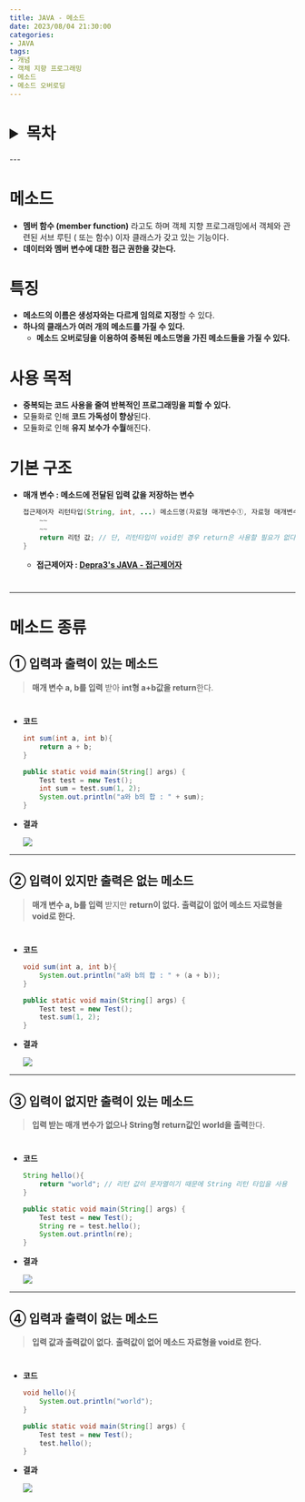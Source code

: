 ```yaml
---
title: JAVA - 메소드
date: 2023/08/04 21:30:00
categories:
- JAVA
tags:
- 개념
- 객체 지향 프로그래밍
- 메소드
- 메소드 오버로딩
---
```

<h1>
<details>
<summary>목차</summary>
<div markdown="1">

- [메소드](#메소드)
    - [특징](#특징)
    - [사용 목적](#사용-목적)
    - [기본 구조](#기본-구조)
- [메소드 종류](#메소드-종류)
    - [① 입력과 출력이 있는 메소드](#①-입력과-출력이-있는-메소드)
    - [② 입력이 있지만 출력은 없는 메소드](#②-입력이-있지만-출력은-없는-메소드)
    - [③ 입력이 없지만 출력이 있는 메소드](#③-입력이-없지만-출력이-있는-메소드)
    - [④ 입력과 출력이 없는 메소드](#④-입력과-출력이-없는-메소드)
</div>
</details>
</h1>
---

# 메소드

- **멤버 함수 (member function)** 라고도 하며 객체 지향 프로그래밍에서 객체와 관련된 서브 루틴 ( 또는 함수) 이자 클래스가 갖고 있는 기능이다.
- **데이터와 멤버 변수에 대한 접근 권한을 갖는다.**

# 특징

- **메소드의 이름은 생성자와는 다르게 임의로 지정**할 수 있다.
- **하나의 클래스가 여러 개의 메소드를 가질 수 있다.**
    - **메소드 오버로딩을 이용하여 중복된 메소드명을 가진 메소드들을 가질 수 있다.**

# 사용 목적

- **중복되는 코드 사용을 줄여 반복적인 프로그래밍을 피할 수 있다.**
- 모듈화로 인해 **코드 가독성이 향상**된다.
- 모듈화로 인해 **유지 보수가 수월**해진다.

# 기본 구조

- **매개 변수 : 메소드에 전달된 입력 값을 저장하는 변수**
    ```java
    접근제어자 리턴타입(String, int, ...) 메소드명(자료형 매개변수①, 자료형 매개변수②, ...){
    	~~
    	~~
    	return 리턴 값; // 단, 리턴타입이 void인 경우 return은 사용할 필요가 없다.
    }
    ```
    
    - **접근제어자 : [Depra3's JAVA - 접근제어자](https://depra3.github.io/2023/08/07/2023/08/JAVA-%EC%A0%91%EA%B7%BC%EC%A0%9C%EC%96%B4%EC%9E%90/)**
#
---

# 메소드 종류

## ① 입력과 출력이 있는 메소드

> **매개 변수 a, b를 입력** 받아 **int형  a+b값을 return**한다.
>
#
- **코드**
    
    ```java
    int sum(int a, int b){
    	return a + b;
    }
    
    public static void main(String[] args) {
    	Test test = new Test();
    	int sum = test.sum(1, 2);
    	System.out.println("a와 b의 합 : " + sum);
    }
    ```
    
- **결과**
    
    ![](/Images/2023/08/JAVA-메소드/Untitled.png)
    

---

## ② 입력이 있지만 출력은 없는 메소드

> **매개 변수 a, b를 입력** 받지만 **return이 없다.**
 **출력값이 없어 메소드 자료형을 void로 한다.**
>
#
- **코드**
    
    ```java
    void sum(int a, int b){
    	System.out.println("a와 b의 합 : " + (a + b));
    }
    
    public static void main(String[] args) {
    	Test test = new Test();
    	test.sum(1, 2);
    }
    ```
    
- **결과**
    
    ![](/Images/2023/08/JAVA-메소드/Untitled%201.png)
    

---

## ③ 입력이 없지만 출력이 있는 메소드

>**입력 받는 매개 변수가 없으나 String형 return값인 world을 출력**한다.
>
#
- **코드**
    
    ```java
    String hello(){
    	return "world"; // 리턴 값이 문자열이기 때문에 String 리턴 타입을 사용
    }
    
    public static void main(String[] args) {
    	Test test = new Test();
    	String re = test.hello();
    	System.out.println(re);
    }
    ```
    
- **결과**
    
    ![](/Images/2023/08/JAVA-메소드/Untitled%202.png)
    

---

## ④ 입력과 출력이 없는 메소드

> **입력 값과 출력값이 없다.**
**출력값이 없어 메소드 자료형을 void로 한다.**
>
#
- **코드**
    
    ```java
    void hello(){
    	System.out.println("world");
    }
    
    public static void main(String[] args) {
    	Test test = new Test();
    	test.hello();
    }
    ```
    
- **결과**
    
    ![](/Images/2023/08/JAVA-메소드/Untitled%203.png)